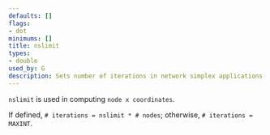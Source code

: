 ```yaml
---
defaults: []
flags:
- dot
minimums: []
title: nslimit
types:
- double
used_by: G
description: Sets number of iterations in network simplex applications
---
```


`nslimit` is used in computing `node x coordinates`.

If defined, `# iterations = nslimit * # nodes`; otherwise, `# iterations = MAXINT`.
